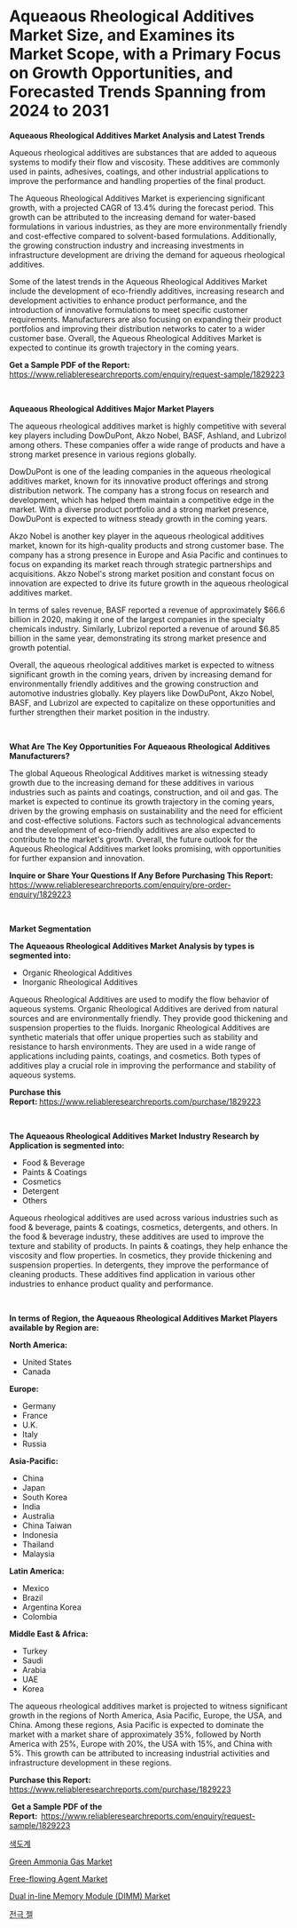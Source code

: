 <p><h1>Aqueaous Rheological Additives Market Size, and Examines its Market Scope, with a Primary Focus on Growth Opportunities, and Forecasted Trends Spanning from 2024 to 2031</h1></p><p><strong>Aqueaous Rheological Additives Market Analysis and Latest Trends</strong></p>
<p><p>Aqueous rheological additives are substances that are added to aqueous systems to modify their flow and viscosity. These additives are commonly used in paints, adhesives, coatings, and other industrial applications to improve the performance and handling properties of the final product.</p><p>The Aqueous Rheological Additives Market is experiencing significant growth, with a projected CAGR of 13.4% during the forecast period. This growth can be attributed to the increasing demand for water-based formulations in various industries, as they are more environmentally friendly and cost-effective compared to solvent-based formulations. Additionally, the growing construction industry and increasing investments in infrastructure development are driving the demand for aqueous rheological additives.</p><p>Some of the latest trends in the Aqueous Rheological Additives Market include the development of eco-friendly additives, increasing research and development activities to enhance product performance, and the introduction of innovative formulations to meet specific customer requirements. Manufacturers are also focusing on expanding their product portfolios and improving their distribution networks to cater to a wider customer base. Overall, the Aqueous Rheological Additives Market is expected to continue its growth trajectory in the coming years.</p></p>
<p><strong>Get a Sample PDF of the Report:&nbsp;</strong> <a href="https://www.reliableresearchreports.com/enquiry/request-sample/1829223">https://www.reliableresearchreports.com/enquiry/request-sample/1829223</a></p>
<p>&nbsp;</p>
<p><strong>Aqueaous Rheological Additives Major Market Players</strong></p>
<p><p>The aqueous rheological additives market is highly competitive with several key players including DowDuPont, Akzo Nobel, BASF, Ashland, and Lubrizol among others. These companies offer a wide range of products and have a strong market presence in various regions globally.</p><p>DowDuPont is one of the leading companies in the aqueous rheological additives market, known for its innovative product offerings and strong distribution network. The company has a strong focus on research and development, which has helped them maintain a competitive edge in the market. With a diverse product portfolio and a strong market presence, DowDuPont is expected to witness steady growth in the coming years.</p><p>Akzo Nobel is another key player in the aqueous rheological additives market, known for its high-quality products and strong customer base. The company has a strong presence in Europe and Asia Pacific and continues to focus on expanding its market reach through strategic partnerships and acquisitions. Akzo Nobel's strong market position and constant focus on innovation are expected to drive its future growth in the aqueous rheological additives market.</p><p>In terms of sales revenue, BASF reported a revenue of approximately $66.6 billion in 2020, making it one of the largest companies in the specialty chemicals industry. Similarly, Lubrizol reported a revenue of around $6.85 billion in the same year, demonstrating its strong market presence and growth potential.</p><p>Overall, the aqueous rheological additives market is expected to witness significant growth in the coming years, driven by increasing demand for environmentally friendly additives and the growing construction and automotive industries globally. Key players like DowDuPont, Akzo Nobel, BASF, and Lubrizol are expected to capitalize on these opportunities and further strengthen their market position in the industry.</p></p>
<p>&nbsp;</p>
<p><strong>What Are The Key Opportunities For Aqueaous Rheological Additives Manufacturers?</strong></p>
<p><p>The global Aqueous Rheological Additives market is witnessing steady growth due to the increasing demand for these additives in various industries such as paints and coatings, construction, and oil and gas. The market is expected to continue its growth trajectory in the coming years, driven by the growing emphasis on sustainability and the need for efficient and cost-effective solutions. Factors such as technological advancements and the development of eco-friendly additives are also expected to contribute to the market's growth. Overall, the future outlook for the Aqueous Rheological Additives market looks promising, with opportunities for further expansion and innovation.</p></p>
<p><strong>Inquire or Share Your Questions If Any Before Purchasing This Report:</strong> <a href="https://www.reliableresearchreports.com/enquiry/pre-order-enquiry/1829223">https://www.reliableresearchreports.com/enquiry/pre-order-enquiry/1829223</a></p>
<p>&nbsp;</p>
<p><strong>Market Segmentation</strong></p>
<p><strong>The Aqueaous Rheological Additives Market Analysis by types is segmented into:</strong></p>
<p><ul><li>Organic Rheological Additives</li><li>Inorganic Rheological Additives</li></ul></p>
<p><p>Aqueous Rheological Additives are used to modify the flow behavior of aqueous systems. Organic Rheological Additives are derived from natural sources and are environmentally friendly. They provide good thickening and suspension properties to the fluids. Inorganic Rheological Additives are synthetic materials that offer unique properties such as stability and resistance to harsh environments. They are used in a wide range of applications including paints, coatings, and cosmetics. Both types of additives play a crucial role in improving the performance and stability of aqueous systems.</p></p>
<p><strong>Purchase this Report:&nbsp;</strong><a href="https://www.reliableresearchreports.com/purchase/1829223">https://www.reliableresearchreports.com/purchase/1829223</a></p>
<p>&nbsp;</p>
<p><strong>The Aqueaous Rheological Additives Market Industry Research by Application is segmented into:</strong></p>
<p><ul><li>Food & Beverage</li><li>Paints & Coatings</li><li>Cosmetics</li><li>Detergent</li><li>Others</li></ul></p>
<p><p>Aqueous rheological additives are used across various industries such as food & beverage, paints & coatings, cosmetics, detergents, and others. In the food & beverage industry, these additives are used to improve the texture and stability of products. In paints & coatings, they help enhance the viscosity and flow properties. In cosmetics, they provide thickening and suspension properties. In detergents, they improve the performance of cleaning products. These additives find application in various other industries to enhance product quality and performance.</p></p>
<p>&nbsp;</p>
<p><strong>In terms of Region, the Aqueaous Rheological Additives Market Players available by Region are:</strong></p>
<p>
    <p> <strong> North America: </strong>
        <ul>
            <li>United States</li>
            <li>Canada</li>
        </ul>
        </p> 
    <p> <strong> Europe: </strong>
        <ul>
            <li>Germany</li>
            <li>France</li>
            <li>U.K.</li>
            <li>Italy</li>
            <li>Russia</li>
        </ul>
        </p> 
    <p> <strong> Asia-Pacific: </strong>
        <ul>
            <li>China</li>
            <li>Japan</li>
            <li>South Korea</li>
            <li>India</li>
            <li>Australia</li>
            <li>China Taiwan</li>
            <li>Indonesia</li>
            <li>Thailand</li>
            <li>Malaysia</li>
        </ul>
        </p> 
    <p> <strong> Latin America: </strong>
        <ul>
            <li>Mexico</li>
            <li>Brazil</li>
            <li>Argentina Korea</li>
            <li>Colombia</li>
        </ul>
        </p> 
    <p> <strong> Middle East & Africa: </strong>
        <ul>
            <li>Turkey</li>
            <li>Saudi</li>
            <li>Arabia</li>
            <li>UAE</li>
            <li>Korea</li>
        </ul>
    </p>
    </p>
<p><p>The aqueous rheological additives market is projected to witness significant growth in the regions of North America, Asia Pacific, Europe, the USA, and China. Among these regions, Asia Pacific is expected to dominate the market with a market share of approximately 35%, followed by North America with 25%, Europe with 20%, the USA with 15%, and China with 5%. This growth can be attributed to increasing industrial activities and infrastructure development in these regions.</p></p>
<p><strong>Purchase this Report: </strong><a href="https://www.reliableresearchreports.com/purchase/1829223">https://www.reliableresearchreports.com/purchase/1829223</a></p>
<p>&nbsp;<strong>Get a Sample PDF of the Report:&nbsp;&nbsp;</strong><a href="https://www.reliableresearchreports.com/enquiry/request-sample/1829223">https://www.reliableresearchreports.com/enquiry/request-sample/1829223</a></p>
<p><strong></strong></p>
<p><p><a href="https://medium.com/@sandubujor71/%EC%83%89%EC%B0%A8%EA%B3%84-%EC%8B%9C%EC%9E%A5-%EB%B6%84%EC%84%9D-%EA%B8%80%EB%A1%9C%EB%B2%8C-%EC%82%B0%EC%97%85-%EC%A0%84%EB%A7%9D%EA%B3%BC-%EC%98%88%EC%B8%A1-2024%EB%85%84%EB%B6%80%ED%84%B0-2031%EB%85%84%EA%B9%8C%EC%A7%80-21e25aafd27f">색도계</a></p><p><a href="https://github.com/irfadac/Market-Research-Report-List-2/blob/main/green-ammonia-gas-market.md">Green Ammonia Gas Market</a></p><p><a href="https://github.com/ashepherd82/Market-Research-Report-List-3/blob/main/free-flowing-agent-market.md">Free-flowing Agent Market</a></p><p><a href="https://issuu.com/reportprime-2/docs/dual-in-line-memory-module-dimm-market-size-2030.p">Dual in-line Memory Module (DIMM) Market</a></p><p><a href="https://medium.com/@maksymilianbaran1901/%EC%A0%84%EA%B7%B9-%EC%A0%A4-%EC%8B%9C%EC%9E%A5-%EC%84%B1%EA%B3%B5%EC%A0%81%EC%9D%B8-%EB%B9%84%EC%A6%88%EB%8B%88%EC%8A%A4-%EC%A0%84%EB%9E%B5%EC%9D%98-%EC%97%B4%EC%87%A0-2031%EB%85%84%EA%B9%8C%EC%A7%80%EC%9D%98-%EC%98%88%EC%B8%A1-78a088846d75">전극 젤</a></p></p>